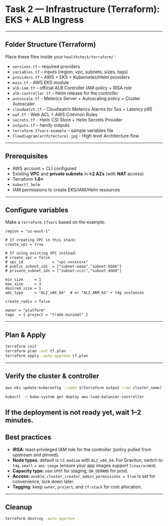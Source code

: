 # Task 2 — Infrastructure (Terraform): EKS + ALB Ingress

---

## Folder Structure (Terraform)
Place these files inside your `healthcheck/terraform/` :
- `versions.tf` – required providers
- `variables.tf` – inputs (region, vpc, subnets, sizes, tags)
- `providers.tf` – AWS + EKS + Kubernetes/Helm providers 
- `main.tf` - AWS EKS module
- `alb-iam.tf` – official ALB Controller IAM policy + IRSA role
- `alb-controller.tf` – Helm release for the controller
- `autoscale.tf` - Meterics Server + Autoscaling policy + Cluster Autoscaler
- `cloudwatch.tf` - Cloudwatch Meterics Alarms for 5xx + Latency p95
- `waf.tf` - Web ACL + AWS Common Rules
- `secrets.tf` - Helm CSI Store + Helm Secrets Provider
- `outputs.tf` – handy outputs
- `terraform.tfvars.example` – sample variables file
- `Flowdiagram(architecture).jpg` - High level Architecture flow 
---

## Prerequisites
- AWS account + CLI configured
- Existing **VPC** and **private subnets** in **≥2 AZs** (with **NAT** access)
- Terraform **1.6+**
- `kubectl`, `helm`
- IAM permissions to create EKS/IAM/Helm resources

---

## Configure variables
Make a `terraform.tfvars` based on the example:
```hcl
region = "us-east-1"

# If creating VPC in this stack:
create_vpc = true

# If using existing VPC instead:
# create_vpc = false
# vpc_id             = "vpc-xxxxxxxx"
# public_subnet_ids  = ["subnet-aaaa","subnet-bbbb"]
# private_subnet_ids = ["subnet-cccc","subnet-dddd"]

min_size     = 1
max_size     = 3
desired_size = 1
ami_type     = "AL2_x86_64"  # or "AL2_ARM_64" + t4g instances

create_redis = false

owner = "platform"
tags  = { project = "trade-minimal" }

```

---

## Plan & Apply
```bash
terraform init
terraform plan -out tf.plan
terraform apply -auto-approve tf.plan
```

---

## Verify the cluster & controller
```bash
aws eks update-kubeconfig --name $(terraform output -raw cluster_name) --region <your-region>

kubectl -n kube-system get deploy aws-load-balancer-controller
```

If the deployment is not ready yet, wait 1–2 minutes.
---

## Best practices
- **IRSA**: least‑privileged IAM role for the controller (policy pulled from upstream and pinned).
- **Node types**: default is `t3.medium` with `AL2_x86_64`. For Graviton, switch to `t4g.small` + `ami-image` (ensure your app images support `linux/arm64`).
- **Capacity type**: use `SPOT` for staging; `ON_DEMAND` for prod.
- **Access**: `enable_cluster_creator_admin_permissions = true` is set for convenience; lock down later.
- **Tagging**: keep `owner`, `project`, and `tf:stack` for cost allocation.

---
## Cleanup
```bash
terraform destroy -auto-approve
```
